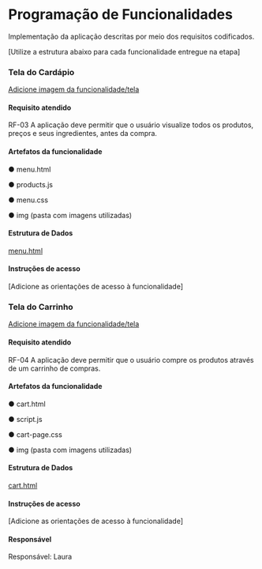 # Programação de Funcionalidades

Implementação da aplicação descritas por meio dos requisitos codificados. 

[Utilize a estrutura abaixo para cada funcionalidade entregue na etapa]

### Tela do Cardápio

[Adicione imagem da funcionalidade/tela](./img/Tela-Cardapio.jpg)


#### Requisito atendido

RF-03 	A aplicação deve permitir que o usuário visualize todos os produtos, preços e seus ingredientes, antes da compra.


#### Artefatos da funcionalidade

● menu.html

● products.js

● menu.css

● img (pasta com imagens utilizadas)


#### Estrutura de Dados

[menu.html](https://github.com/ICEI-PUC-Minas-PMV-ADS/pmv-ads-2023-2-e1-proj-web-t1-expresso-virtual/blob/main/codigo-fonte/Menu-page/menu.html)


#### Instruções de acesso

[Adicione as orientações de acesso à funcionalidade]

### Tela do Carrinho

[Adicione imagem da funcionalidade/tela](./img/Tela-Cardapio.jpg)


#### Requisito atendido

RF-04 	A aplicação deve permitir que o usuário compre os produtos através de um carrinho de compras.

#### Artefatos da funcionalidade

● cart.html

● script.js

● cart-page.css

● img (pasta com imagens utilizadas)


#### Estrutura de Dados

[cart.html](https://github.com/ICEI-PUC-Minas-PMV-ADS/pmv-ads-2023-2-e1-proj-web-t1-expresso-virtual/blob/main/codigo-fonte/Cart-Page/cart.html)


#### Instruções de acesso

[Adicione as orientações de acesso à funcionalidade]




#### Responsável

Responsável: Laura

